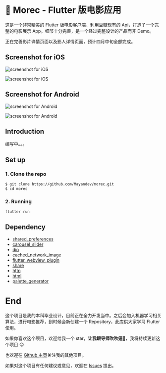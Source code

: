 # :movie_camera: Morec - Flutter 版电影应用

这是一个非常精美的 Flutter 版电影客户端，利用豆瓣现有的 Api，打造了一个完整的电影展示 App。细节十分完善，是一个经过完整设计的产品而非 Demo。

正在完善影片详情页面以及影人详情页面，预计四月中旬全部完成。

## Screenshot for iOS

![screenshot for iOS](https://github.com/Mayandev/morec/blob/master/screenshot/iOS_1.png)

![screenshot for iOS](https://github.com/Mayandev/morec/blob/master/screenshot/iOS_2.png)

## Screenshot for Android

![screenshot for Android](https://github.com/Mayandev/morec/blob/master/screenshot/Android_1.png)

![screenshot for Android](https://github.com/Mayandev/morec/blob/master/screenshot/Android_2.png)


## Introduction

编写中。。。

## Set up

### 1. Clone the repo

```bash
$ git clone https://github.com/Mayandev/morec.git
$ cd morec
```

### 2. Running

```bash
flutter run
```


## Dependency

- [shared_preferences](https://pub.dartlang.org/packages/shared_preferences)
- [carousel_slider](https://pub.dartlang.org/packages/carousel_slider)
- [dio](https://pub.dartlang.org/packages/dio)
- [cached_network_image](https://pub.flutter-io.cn/packages/cached_network_image)
- [flutter_webview_plugin](https://pub.dartlang.org/packages/flutter_webview_plugin)
- [share](https://pub.dartlang.org/packages/share)
- [http](https://pub.dartlang.org/packages/http)
- [html](https://pub.dartlang.org/packages/html)
- [palette_generator](https://pub.dartlang.org/packages/palette_generator)

# End

这个项目是我的本科毕业设计，目前正在全力开发当中。之后会加入机器学习相关算法，进行电影推荐，到时候会新创建一个 Repository，此库供大家学习 Flutter 使用。

如果你喜欢这个项目，欢迎给我一个 star，**让我跟导师吹吹逼:speak_no_evil:**，我将持续更新这个项目 :blush:

也欢迎在 [Github 主页](https://github.com/Mayandev)关注我的其他项目。

如果对这个项目有任何建议或意见，欢迎在 [Issues](https://github.com/Mayandev/morec/issues) 提出。




